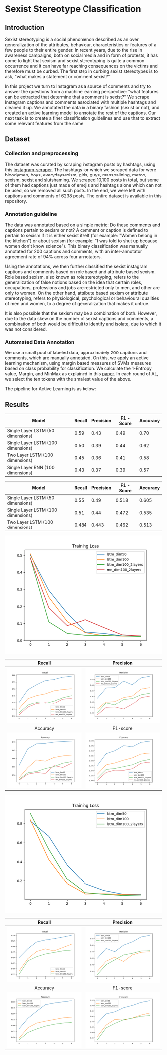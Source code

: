 # Sexist Stereotype Classification

## Introduction

  Sexist stereotyping is a social phenomenon described as an over generalization of the attributes, behaviour, characteristics or features of a few people to their entire gender. In recent years, due to the rise in awareness campaigns, both on social media and in form of protests, it has come to light that sexism and sexist stereotyping is quite a common occurrence and it can have far reaching consequences on the victims and therefore must be curbed. The first step in curbing sexist stereotypes is to ask, "what makes a statement or comment sexist?" 

  In this project we turn to Instagram as a source of comments and try to answer the questions from a machine learning perspective: "what features can be extracted that determine that a comment is sexist?" We scrape Instagram captions and comments associated with multiple hashtags and cleaned it up. We annotated the data in a binary fashion (sexist or not), and created an active learning model to annotate the rest of the captions. Our next task is to create a finer classification guidelines and use that to extract some relevant features from the same.

## Dataset

### Collection and preprocessing

  The dataset was curated by scraping instagram posts by hashtags, using this [instagram-scraper](https://github.com/rarcega/instagram-scraper). The hashtags for which we scraped data for were bloodymen, boys, everydaysexism, girls, guys, manspalining, metoo, sexism, sexist and slutshaming.
  We scraped 10,100 posts in total, but some of them had captions just made of emojis and hashtags alone which can not be used, so we removed all such posts. In the end, we were left with captions and comments of 6238 posts. The entire dataset is available in this repository.

### Annotation guideline

The data was annotated based on a simple metric: Do these comments and captions pertain to sexism or not? A comment or caption is defined to pertain to sexism if it is either sexist itself (for example: "Women belong in the kitchen") or about sexism (for example: "I was told to shut up because women don't know science"). This binary classification was manually annotated for 200 captions and comments, with an inter-annotator agreement rate of 94% across four annotators.

Using the annotations, we then further classified the sexist instagram captions and comments based on role based and attribute based sexism. Role based sexism, also known as role stereotyping, refers to the generalization of false notions based on the idea that certain roles, occupations, professions and jobs are restricted only to men, and other are only to women. On the other hand, attribute based sexism or attribute stereotyping,  refers to physiological, psychological or behavioural qualities of men and women, to a degree of generalization that makes it untrue. 

It is also possible that the sexism may be a combination of both. However, due to the data skew on the number of sexist captions and comments, a combination of both would be difficult to identify and isolate, due to which it was not considered.

### Automated Data Annotation

We use a small pool of labeled data, approximately $200$ captions and comments, which are manually annotated. On this, we apply an active learning mechanism, using margin based measures of SVMs measures based on class probability for classification. We calculate the 1-Entropy value, Margin, and MinMax as explained in this [paper](https://www.aclweb.org/anthology/C08-1059.pdf). In each round of AL, we select the ten tokens with the smallest value of the above.

The pipeline for Active Learning is as below:





## Results

| Model                                | Recall | Precision | F1 \-Score | Accuracy |
|--------------------------------------|--------|-----------|------------|----------|
| Single Layer LSTM \(50 dimensions\)  | 0\.59  | 0\.43     | 0\.49      | 0\.70    |
| Single Layer LSTM \(100 dimensions\) | 0\.50  | 0\.39     | 0\.44      | 0\.62    |
| Two Layer LSTM \(100 dimensions\)    | 0\.45  | 0\.36     | 0\.41      | 0\.58    |
| Single Layer RNN \(100 dimensions\)  | 0\.43  | 0\.37     | 0\.39      | 0\.57    |

| Model                                | Recall | Precision | F1 \-Score | Accuracy |
|--------------------------------------|--------|-----------|------------|----------|
| Single Layer LSTM \(50 dimensions\)  | 0\.55  | 0\.49     | 0\.518     | 0\.605   |
| Single Layer LSTM \(100 dimensions\) | 0\.51  | 0\.44     | 0\.472     | 0\.535   |
| Two Layer LSTM \(100 dimensions\)    | 0\.484 | 0\.443    | 0\.462     | 0\.513   |


![](results/sns_classfication/train_loss_allsns.png)

Recall            |  Precision
:-------------------------:|:-------------------------:
![](results/sns_classfication/rec_all_sns.png) | ![](results/sns_classfication/prec_all_sns.png)
Accuracy            |  F1-score
![](results/sns_classfication/acc_all_sns.png) | ![](results/sns_classfication/f1-score-sns.png)


![](results/multiple/mutiple_train_loss_all.png)

Recall            |  Precision
:-------------------------:|:-------------------------:
![](results/multiple/multi_rec_all_sns.png) | ![](results/multiple/multi_prec_all_sns.png)
Accuracy            |  F1-score
![](results/multiple/mutlti_acc_all_sns.png) | ![](results/multiple/mutiple_f1_all.png)

